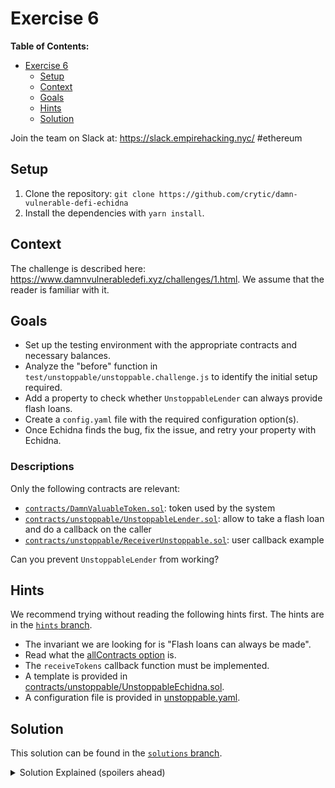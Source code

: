 # Exercise 6

**Table of Contents:**

- [Exercise 6](#exercise-6)
  - [Setup](#setup)
  - [Context](#context)
  - [Goals](#goals)
  - [Hints](#hints)
  - [Solution](#solution)

Join the team on Slack at: https://slack.empirehacking.nyc/ #ethereum

## Setup

1. Clone the repository: `git clone https://github.com/crytic/damn-vulnerable-defi-echidna`
2. Install the dependencies with `yarn install`.

## Context

The challenge is described here: https://www.damnvulnerabledefi.xyz/challenges/1.html. We assume that the reader is familiar with it.

## Goals

- Set up the testing environment with the appropriate contracts and necessary balances.
- Analyze the "before" function in `test/unstoppable/unstoppable.challenge.js` to identify the initial setup required.
- Add a property to check whether `UnstoppableLender` can always provide flash loans.
- Create a `config.yaml` file with the required configuration option(s).
- Once Echidna finds the bug, fix the issue, and retry your property with Echidna.

### Descriptions

Only the following contracts are relevant:

- [`contracts/DamnValuableToken.sol`](https://github.com/crytic/damn-vulnerable-defi-echidna/blob/master/contracts/DamnValuableToken.sol): token used by the system
- [`contracts/unstoppable/UnstoppableLender.sol`](https://github.com/crytic/damn-vulnerable-defi-echidna/blob/master/contracts/unstoppable/UnstoppableLender.sol): allow to take a flash loan and do a callback on the caller
- [`contracts/unstoppable/ReceiverUnstoppable.sol`](https://github.com/crytic/damn-vulnerable-defi-echidna/blob/master/contracts/unstoppable/ReceiverUnstoppable.sol): user callback example

Can you prevent `UnstoppableLender` from working?

## Hints

We recommend trying without reading the following hints first. The hints are in the [`hints` branch](https://github.com/crytic/damn-vulnerable-defi-echidna/tree/hints).

- The invariant we are looking for is "Flash loans can always be made".
- Read what the [allContracts option](../basic/common-testing-approaches.md#external-testing) is.
- The `receiveTokens` callback function must be implemented.
- A template is provided in [contracts/unstoppable/UnstoppableEchidna.sol](https://github.com/crytic/damn-vulnerable-defi-echidna/blob/hints/contracts/unstoppable/UnstoppableEchidna.sol).
- A configuration file is provided in [unstoppable.yaml](https://github.com/crytic/damn-vulnerable-defi-echidna/blob/hints/unstoppable.yaml).

## Solution

This solution can be found in the [`solutions` branch](https://github.com/crytic/damn-vulnerable-defi-echidna/blob/solutions/contracts/unstoppable/UnstoppableEchidna.sol).

[ctf]: https://www.damnvulnerabledefi.xyz/

<details>
<summary>Solution Explained (spoilers ahead)</summary>

Note: Please ensure that you have placed `solution.sol` (or `UnstoppableEchidna.sol`) in `contracts/unstoppable`.

The goal of the unstoppable challenge is to recognize that `UnstoppableLender` has two modes of tracking its balance: `poolBalance` and `damnValuableToken.balanceOf(address(this))`.

`poolBalance` is increased when someone calls `depositTokens()`.

However, a user can call `damnValuableToken.transfer()` directly and increase the `balanceOf(address(this))` without increasing `poolBalance`.

Now, the two balance trackers are out of sync.

When Echidna calls `pool.flashLoan(10)`, the assertion `assert(poolBalance == balanceBefore)` in `UnstoppableLender` will fail, and the pool can no longer provide flash loans.

See the example output below from Echidna:

```bash
echidna . --contract UnstoppableEchidna --config unstoppable.yaml

...

echidna_testFlashLoan: failed!💥
  Call sequence:
    transfer(0x62d69f6867a0a084c6d313943dc22023bc263691,1296000)

...
```

</details>
